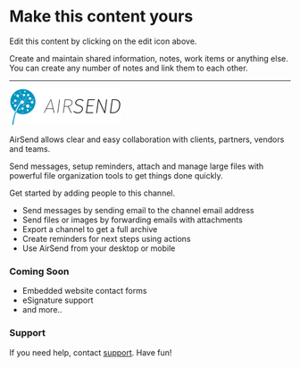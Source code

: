 # Make this content yours

Edit this content by clicking on the edit icon above.

Create and maintain shared information, notes, work items or anything else. You can create any number of notes and link them to each other.

___

![AirSend](airsend.png)

AirSend allows clear and easy collaboration with clients, partners, vendors and teams.

Send messages, setup reminders, attach and manage large files with powerful file organization tools to get things done quickly.

Get started by adding people to this channel.
* Send messages by sending email to the channel email address
* Send files or images by forwarding emails with attachments
* Export a channel to get a full archive 
* Create reminders for next steps using actions
* Use AirSend from your desktop or mobile

### Coming Soon

* Embedded website contact forms
* eSignature support
* and more..

### Support

If you need help, contact [support](https://www.airsend.io/support).
Have fun!